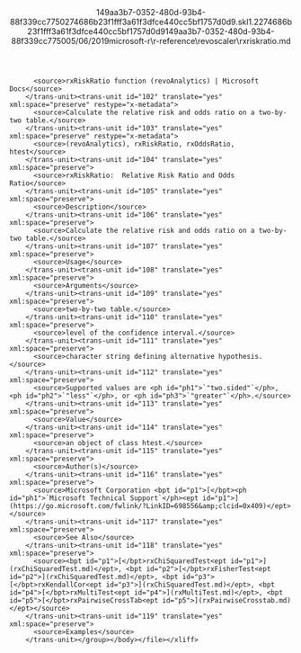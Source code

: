<?xml version="1.0"?><xliff version="1.2" xmlns="urn:oasis:names:tc:xliff:document:1.2" xmlns:xsi="http://www.w3.org/2001/XMLSchema-instance" xsi:schemaLocation="urn:oasis:names:tc:xliff:document:1.2 xliff-core-1.2-transitional.xsd"><file datatype="xml" original="rxriskratio.md" source-language="en-US" target-language="en-US"><header><tool tool-id="mdxliff" tool-name="mdxliff" tool-version="1.0-1931010" tool-company="Microsoft" /><xliffext:skl_file_name xmlns:xliffext="urn:microsoft:content:schema:xliffextensions">149aa3b7-0352-480d-93b4-88f339cc7750274686b23f1fff3a61f3dfce440cc5bf1757d0d9.skl</xliffext:skl_file_name><xliffext:version xmlns:xliffext="urn:microsoft:content:schema:xliffextensions">1.2</xliffext:version><xliffext:ms.openlocfilehash xmlns:xliffext="urn:microsoft:content:schema:xliffextensions">274686b23f1fff3a61f3dfce440cc5bf1757d0d9</xliffext:ms.openlocfilehash><xliffext:ms.sourcegitcommit xmlns:xliffext="urn:microsoft:content:schema:xliffextensions">149aa3b7-0352-480d-93b4-88f339cc7750</xliffext:ms.sourcegitcommit><xliffext:ms.lasthandoff xmlns:xliffext="urn:microsoft:content:schema:xliffextensions">05/06/2019</xliffext:ms.lasthandoff><xliffext:ms.openlocfilepath xmlns:xliffext="urn:microsoft:content:schema:xliffextensions">microsoft-r\r-reference\revoscaler\rxriskratio.md</xliffext:ms.openlocfilepath></header><body><group id="content" extype="content"><trans-unit id="101" translate="yes" xml:space="preserve" restype="x-metadata">
          <source>rxRiskRatio function (revoAnalytics) | Microsoft Docs</source>
        </trans-unit><trans-unit id="102" translate="yes" xml:space="preserve" restype="x-metadata">
          <source>Calculate the relative risk and odds ratio on a two-by-two table.</source>
        </trans-unit><trans-unit id="103" translate="yes" xml:space="preserve" restype="x-metadata">
          <source>(revoAnalytics), rxRiskRatio, rxOddsRatio, htest</source>
        </trans-unit><trans-unit id="104" translate="yes" xml:space="preserve">
          <source>rxRiskRatio:  Relative Risk Ratio and Odds Ratio</source>
        </trans-unit><trans-unit id="105" translate="yes" xml:space="preserve">
          <source>Description</source>
        </trans-unit><trans-unit id="106" translate="yes" xml:space="preserve">
          <source>Calculate the relative risk and odds ratio on a two-by-two table.</source>
        </trans-unit><trans-unit id="107" translate="yes" xml:space="preserve">
          <source>Usage</source>
        </trans-unit><trans-unit id="108" translate="yes" xml:space="preserve">
          <source>Arguments</source>
        </trans-unit><trans-unit id="109" translate="yes" xml:space="preserve">
          <source>two-by-two table.</source>
        </trans-unit><trans-unit id="110" translate="yes" xml:space="preserve">
          <source>level of the confidence interval.</source>
        </trans-unit><trans-unit id="111" translate="yes" xml:space="preserve">
          <source>character string defining alternative hypothesis.</source>
        </trans-unit><trans-unit id="112" translate="yes" xml:space="preserve">
          <source>Supported values are <ph id="ph1">`"two.sided"`</ph>, <ph id="ph2">`"less"`</ph>, or <ph id="ph3">`"greater"`</ph>.</source>
        </trans-unit><trans-unit id="113" translate="yes" xml:space="preserve">
          <source>Value</source>
        </trans-unit><trans-unit id="114" translate="yes" xml:space="preserve">
          <source>an object of class htest.</source>
        </trans-unit><trans-unit id="115" translate="yes" xml:space="preserve">
          <source>Author(s)</source>
        </trans-unit><trans-unit id="116" translate="yes" xml:space="preserve">
          <source>Microsoft Corporation <bpt id="p1">[</bpt><ph id="ph1">`Microsoft Technical Support`</ph><ept id="p1">](https://go.microsoft.com/fwlink/?LinkID=698556&amp;clcid=0x409)</ept></source>
        </trans-unit><trans-unit id="117" translate="yes" xml:space="preserve">
          <source>See Also</source>
        </trans-unit><trans-unit id="118" translate="yes" xml:space="preserve">
          <source><bpt id="p1">[</bpt>rxChiSquaredTest<ept id="p1">](rxChiSquaredTest.md)</ept>, <bpt id="p2">[</bpt>rxFisherTest<ept id="p2">](rxChiSquaredTest.md)</ept>, <bpt id="p3">[</bpt>rxKendallCor<ept id="p3">](rxChiSquaredTest.md)</ept>, <bpt id="p4">[</bpt>rxMultiTest<ept id="p4">](rxMultiTest.md)</ept>, <bpt id="p5">[</bpt>rxPairwiseCrossTab<ept id="p5">](rxPairwiseCrosstab.md)</ept></source>
        </trans-unit><trans-unit id="119" translate="yes" xml:space="preserve">
          <source>Examples</source>
        </trans-unit></group></body></file></xliff>